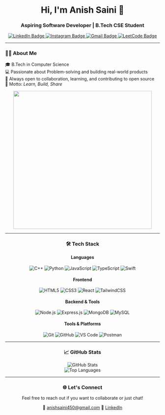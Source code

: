 <div align="center">

# Hi, I'm Anish Saini 👋  
### Aspiring Software Developer | B.Tech CSE Student

<a href="https://www.linkedin.com/in/anish-saini/">
  <img src="https://img.shields.io/badge/LinkedIn-blue?style=for-the-badge&logo=linkedin&logoColor=white" alt="LinkedIn Badge"/>
</a>
<a href="https://www.instagram.com/anish.l0l/">
  <img src="https://img.shields.io/badge/Instagram-red?style=for-the-badge&logo=instagram&logoColor=white" alt="Instagram Badge"/>
</a>
<a href="mailto:anishsaini450@gmail.com">
  <img src="https://img.shields.io/badge/Gmail-white?style=for-the-badge&logo=gmail&logoColor=red" alt="Gmail Badge"/>
</a>
<a href="https://leetcode.com/u/Anish_Saini_12/">
  <img src="https://img.shields.io/badge/LeetCode-black?style=for-the-badge&logo=leetcode&logoColor=yellow" alt="LeetCode Badge"/>
</a>

</div>

---

### 🙋‍♂️ About Me

🎓 B.Tech in Computer Science  
💻 Passionate about  Problem-solving  and building real-world products  
🚀 Always open to collaboration, learning, and contributing to open source  
🤝 Motto: *Learn, Build, Share*
<div align="center">
<img src="https://media.giphy.com/media/ZVik7pBtu9dNS/giphy.gif" width="450"/>


---

### 🛠️ Tech Stack

#### Languages  
![C++](https://img.shields.io/badge/C++-00599C?style=flat-square&logo=c%2B%2B&logoColor=white)
![Python](https://img.shields.io/badge/Python-3776AB?style=flat-square&logo=python&logoColor=white)
![JavaScript](https://img.shields.io/badge/JavaScript-F7DF1E?style=flat-square&logo=javascript&logoColor=black)
![TypeScript](https://img.shields.io/badge/TypeScript-3178C6?style=flat-square&logo=typescript&logoColor=white)
![Swift](https://img.shields.io/badge/Swift-FA7343?style=flat-square&logo=swift&logoColor=white)

#### Frontend  
![HTML5](https://img.shields.io/badge/HTML5-E34F26?style=flat-square&logo=html5&logoColor=white)
![CSS3](https://img.shields.io/badge/CSS3-1572B6?style=flat-square&logo=css3&logoColor=white)
![React](https://img.shields.io/badge/React-20232A?style=flat-square&logo=react&logoColor=61DAFB)
![TailwindCSS](https://img.shields.io/badge/TailwindCSS-38B2AC?style=flat-square&logo=tailwind-css&logoColor=white)

#### Backend & Tools  
![Node.js](https://img.shields.io/badge/Node.js-339933?style=flat-square&logo=node.js&logoColor=white)
![Express.js](https://img.shields.io/badge/Express.js-000000?style=flat-square&logo=express&logoColor=white)
![MongoDB](https://img.shields.io/badge/MongoDB-4EA94B?style=flat-square&logo=mongodb&logoColor=white)
![MySQL](https://img.shields.io/badge/MySQL-00758F?style=flat-square&logo=mysql&logoColor=white)

#### Tools & Platforms  
![Git](https://img.shields.io/badge/Git-F05032?style=flat-square&logo=git&logoColor=white)
![GitHub](https://img.shields.io/badge/GitHub-181717?style=flat-square&logo=github&logoColor=white)
![VS Code](https://img.shields.io/badge/VSCode-007ACC?style=flat-square&logo=visual-studio-code&logoColor=white)
![Postman](https://img.shields.io/badge/Postman-FF6C37?style=flat-square&logo=postman&logoColor=white)

---

### 📈 GitHub Stats

<div align="center">
  <img src="https://github-readme-stats.vercel.app/api?username=Anixh06&show_icons=true&theme=dark&count_private=true&include_all_commits=true" alt="GitHub Stats" />
  <br/>
  <img src="https://github-readme-stats.vercel.app/api/top-langs/?username=Anixh06&layout=compact&theme=dark" alt="Top Languages"/>
</div>

---

### 🌐 Let's Connect

Feel free to reach out if you want to collaborate or just chat!

📩 anishsaini450@gmail.com     🔗 [LinkedIn](https://www.linkedin.com/in/anish-saini/)  
 











